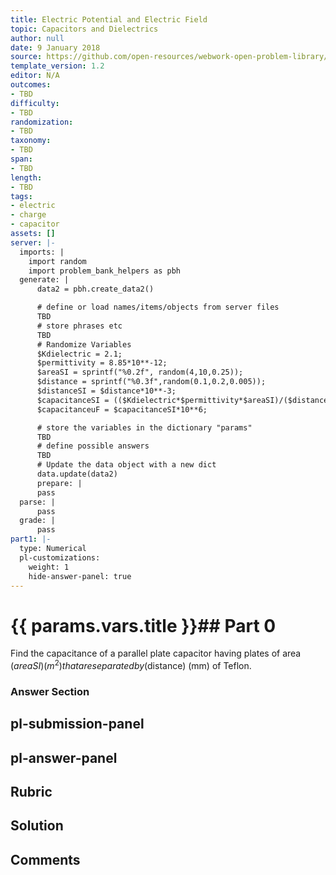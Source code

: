 ```yaml
---
title: Electric Potential and Electric Field
topic: Capacitors and Dielectrics
author: null
date: 9 January 2018
source: https://github.com/open-resources/webwork-open-problem-library/tree/master/Contrib/BrockPhysics/College_Physics_Urone/19.Electric_Potential_and_Electric_Field/19-05.Capacitors_and_Dielectrics/NU_U17_19_05_008.pg
template_version: 1.2
editor: N/A
outcomes:
- TBD
difficulty:
- TBD
randomization:
- TBD
taxonomy:
- TBD
span:
- TBD
length:
- TBD
tags:
- electric
- charge
- capacitor
assets: []
server: |-
  imports: |
    import random
    import problem_bank_helpers as pbh
  generate: |
      data2 = pbh.create_data2()

      # define or load names/items/objects from server files
      TBD
      # store phrases etc
      TBD
      # Randomize Variables
      $Kdielectric = 2.1;
      $permittivity = 8.85*10**-12;
      $areaSI = sprintf("%0.2f", random(4,10,0.25));
      $distance = sprintf("%0.3f",random(0.1,0.2,0.005));
      $distanceSI = $distance*10**-3;
      $capacitanceSI = (($Kdielectric*$permittivity*$areaSI)/($distanceSI));
      $capacitanceuF = $capacitanceSI*10**6;

      # store the variables in the dictionary "params"
      TBD
      # define possible answers
      TBD
      # Update the data object with a new dict
      data.update(data2)
      prepare: |
      pass
  parse: |
      pass
  grade: |
      pass
part1: |-
  type: Numerical
  pl-customizations:
    weight: 1
    hide-answer-panel: true
---
```


# {{ params.vars.title }}## Part 0 
Find the capacitance of a parallel plate capacitor having plates of area ($areaSI) (m^2) that are separated by ($distance) (mm) of Teflon. 


### Answer Section 


## pl-submission-panel 


## pl-answer-panel 


## Rubric 


## Solution 


## Comments 


